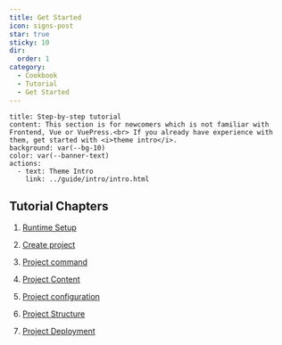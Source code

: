 ```yaml
---
title: Get Started
icon: signs-post
star: true
sticky: 10
dir:
  order: 1
category:
  - Cookbook
  - Tutorial
  - Get Started
---
```


```component VPBanner
title: Step-by-step tutorial
content: This section is for newcomers which is not familiar with Frontend, Vue or VuePress.<br> If you already have experience with them, get started with <i>theme intro</i>.
background: var(--bg-10)
color: var(--banner-text)
actions:
  - text: Theme Intro
    link: ../guide/intro/intro.html
```

## Tutorial Chapters

1. [Runtime Setup](env.md)

1. [Create project](create.md)

1. [Project command](command.md)

1. [Project Content](content.md)

1. [Project configuration](config.md)

1. [Project Structure](structure.md)

1. [Project Deployment](deploy.md)
